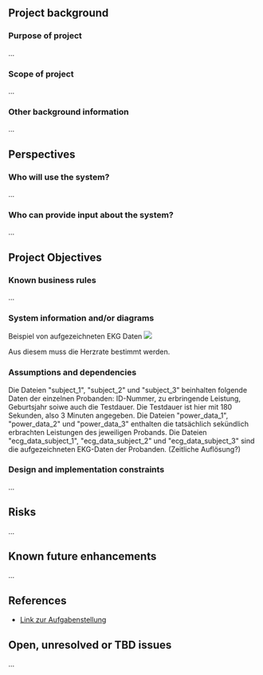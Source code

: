 ## Project background

### Purpose of project

...

### Scope of project

...

### Other background information

...

## Perspectives
### Who will use the system?

...

### Who can provide input about the system?

...


## Project Objectives
### Known business rules

...

### System information and/or diagrams

Beispiel von aufgezeichneten EKG Daten
![](ekg_example.png)

Aus diesem muss die Herzrate bestimmt werden.

### Assumptions and dependencies

Die Dateien "subject_1", "subject_2" und "subject_3" beinhalten folgende Daten der einzelnen Probanden: ID-Nummer, zu erbringende Leistung, Geburtsjahr soiwe auch die Testdauer. Die Testdauer ist hier mit 180 Sekunden, also 3 Minuten angegeben.
Die Dateien "power_data_1", "power_data_2" und "power_data_3" enthalten die tatsächlich sekündlich erbrachten Leistungen des jeweiligen Probands.
Die Dateien "ecg_data_subject_1", "ecg_data_subject_2" und "ecg_data_subject_3" sind die aufgezeichneten EKG-Daten der Probanden. (Zeitliche Auflösung?)

### Design and implementation constraints

...

## Risks

...

## Known future enhancements

...

## References

- [Link zur Aufgabenstellung](tbd)

## Open, unresolved or TBD issues

...
